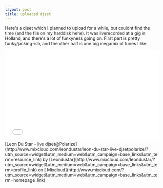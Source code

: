 ```yaml
---
layout: post
title: uploaded djset
---
```

Here's a djset which I planned to upload for a while, but couldnt find the time (and the file on my harddisk hehe). It was liverecorded at a gig in Holland, and there's a lot of funkyness going on. First part is pretty funky/jacking-ish, and the other half is one big megamix of tunes I like. 

<iframe frameborder="0" height="300" src="//www.mixcloud.com/widget/iframe/?feed=http%3A%2F%2Fwww.mixcloud.com%2Fleondustar%2Fleon-du-star-live-djsetpolarize%2F&embed_uuid=e8f0d7fc-8a68-48ee-9111-2d73da562d81&stylecolor=d48002&embed_type=widget_standard" width="100%">
</iframe>
[Leon Du Star - live djset@Polarize](http://www.mixcloud.com/leondustar/leon-du-star-live-djsetpolarize/?utm_source=widget&utm_medium=web&utm_campaign=base_links&utm_term=resource_link)
 by 
[Leondustar](http://www.mixcloud.com/leondustar/?utm_source=widget&utm_medium=web&utm_campaign=base_links&utm_term=profile_link)
 on 
[ Mixcloud](http://www.mixcloud.com/?utm_source=widget&utm_medium=web&utm_campaign=base_links&utm_term=homepage_link)

